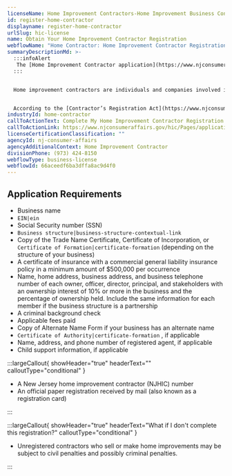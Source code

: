 ```yaml
---
licenseName: Home Improvement Contractors-Home Improvement Business Contr
id: register-home-contractor
displayname: register-home-contractor
urlSlug: hic-license
name: Obtain Your Home Improvement Contractor Registration
webflowName: "Home Contractor: Home Improvement Contractor Registration"
summaryDescriptionMd: >-
  :::infoAlert
   The [Home Improvement Contractor application](https://www.njconsumeraffairs.gov/hic/Applications/Home-Improvement-Contractor-Application-for-Initial-Registration.pdf) includes an FAQ section.
  :::


  Home improvement contractors are individuals and companies involved in repairing, renovating, modernizing, installing, replacing, improving, restoring, painting, constructing, remodeling, moving, or demolishing **residential** or **noncommercial** properties.


  According to the [Contractor’s Registration Act](https://www.njconsumeraffairs.gov/Statutes/Contractors-Registration-Act.pdf), if you or your business is involved in any of the activities mentioned above, you must register as a home improvement contractor.
industryId: home-contractor
callToActionText: Complete My Home Improvement Contractor Registration
callToActionLink: https://www.njconsumeraffairs.gov/hic/Pages/applications.aspx
licenseCertificationClassification: ""
agencyId: nj-consumer-affairs
agencyAdditionalContext: Home Improvement Contractor
divisionPhone: (973) 424-8150
webflowType: business-license
webflowId: 66aceedf6ba3dffa8ac9d4f0
---
```


## Application Requirements

- Business name
- `EIN|ein`
- Social Security number (SSN)
- `Business structure|business-structure-contextual-link`
- Copy of the Trade Name Certificate, Certificate of Incorporation, or `Certificate of Formation|certificate-formation` (depending on the structure of your business)
- A certificate of insurance with a commercial general liability insurance policy in a minimum amount of $500,000 per occurrence
- Name, home address, business address, and business telephone number of each owner, officer, director, principal, and stakeholders with an ownership interest of 10% or more in the business and the percentage of ownership held. Include the same information for each member if the business structure is a partnership
- A criminal background check
- Applicable fees paid
- Copy of Alternate Name Form if your business has an alternate name
- `Certificate of Authority|certificate-formation` , if applicable
- Name, address, and phone number of registered agent<insert contextual info>, if applicable
- Child support information, if applicable

:::largeCallout{ showHeader="true" headerText="" calloutType="conditional" }

- A New Jersey home improvement contractor (NJHIC) number
- An official paper registration received by mail (also known as a registration card)

:::

:::largeCallout{ showHeader="true" headerText="What if I don't complete this registration?" calloutType="conditional" }

- Unregistered contractors who sell or make home improvements may be subject to civil penalties and possibly criminal penalties.

:::
